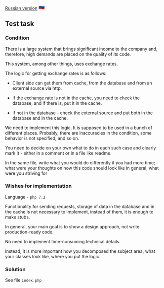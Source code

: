 [Russian version](README.md)
<img src="../../ru.png" alt="rus" width="20"/>

## Test task

### Condition

There is a large system that brings significant income to the company and, therefore,
high demands are placed on the quality of its code.

This system, among other things, uses exchange rates.

The logic for getting exchange rates is as follows:

- Client side can get them from cache,
  from the database and from an external source via http.

- If the exchange rate is not in the cache, you need to check the database,
  and if there is, put it in the cache.

- If not in the database - check the external source and put both in the database and in the cache.

We need to implement this logic. It is supposed to be used in a bunch of different places.
Probably, there are inaccuracies in the condition, some behavior is not specified, and so on.

You need to decide on your own what to do in each such case and clearly mark it -
either in a comment or in a file like readme.

In the same file, write what you would do differently if you had more time;
what were your thoughts on how this code should look like in general, what were you striving for

### Wishes for implementation

Language - ``php 7.2``

Functionality for sending requests,
storage of data in the database and in the cache is not necessary to implement,
instead of them, it is enough to make stubs.

In general, your main goal is to show a design approach,
not write production-ready code.

No need to implement time-consuming technical details.

Instead, it is more important how you decomposed the subject area,
what your classes look like, where you put the logic.

### Solution
See file ``index.php``